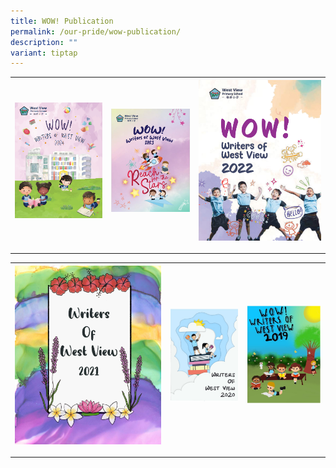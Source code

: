 ```yaml
---
title: WOW! Publication
permalink: /our-pride/wow-publication/
description: ""
variant: tiptap
---
```

<table style="minWidth: 75px">
<colgroup>
<col>
<col>
<col>
</colgroup>
<tbody>
<tr>
<th rowspan="1" colspan="1"><a class="isomer-image-wrapper" href="https://acrobat.adobe.com/id/urn:aaid:sc:ap:ab30d7f3-ae61-4e29-907a-9825924d919b"><img style="width: 100%;" height="auto" width="100%" alt="" src="/images/WOW_2024.png"></a>
<p></p>
</th>
<th rowspan="1" colspan="1"><a class="isomer-image-wrapper" href="https://acrobat.adobe.com/id/urn:aaid:sc:AP:ead69859-a173-49ff-b205-dcb81ff3d4ab"><img style="width: 100%;" height="auto" width="100%" alt="WoW 2023" src="/images/WoW_2023_cover.png"></a>
<p></p>
</th>
<th rowspan="1" colspan="1"><a class="isomer-image-wrapper" href="https://acrobat.adobe.com/id/urn:aaid:sc:ap:8007f65a-2599-4f30-9030-1d19fb68b73a"><img style="width: 100%;" height="auto" width="100%" alt="WoW 2022" src="/images/WOW_2022.png"></a>
<p></p>
</th>
</tr>
</tbody>
</table>
<table style="minWidth: 75px">
<colgroup>
<col>
<col>
<col>
</colgroup>
<tbody>
<tr>
<th rowspan="1" colspan="1"><a class="isomer-image-wrapper" href="https://acrobat.adobe.com/id/urn:aaid:sc:AP:89c02668-3a18-43ee-8192-3869de4c24c6"><img style="width: 100%;" height="auto" width="100%" alt="WoW 2021" src="/images/WOW%20Publication%202021.jpeg"></a>
<p></p>
</th>
<th rowspan="1" colspan="1"><a class="isomer-image-wrapper" href="wow publication for 2020"><img style="width: 100%;" height="auto" width="100%" alt="WoW 2020" src="/images/WhatsApp%20Image%202021-11-02.jpeg"></a>
<p></p>
</th>
<th rowspan="1" colspan="1"><a class="isomer-image-wrapper" href="https://acrobat.adobe.com/id/urn:aaid:sc:AP:a62b268c-1653-431b-a076-420dad408eb0"><img style="width: 100%;" height="auto" width="100%" alt="WoW 2019" src="/images/WhatsApp%20Image%202021-11-02%20at.jpeg"></a>
<p></p>
</th>
</tr>
</tbody>
</table>
<p></p>
<p></p>